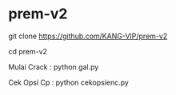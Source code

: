 # prem-v2


git clone https://github.com/KANG-VIP/prem-v2

cd prem-v2

Mulai Crack : python gal.py

Cek Opsi Cp : python cekopsienc.py
